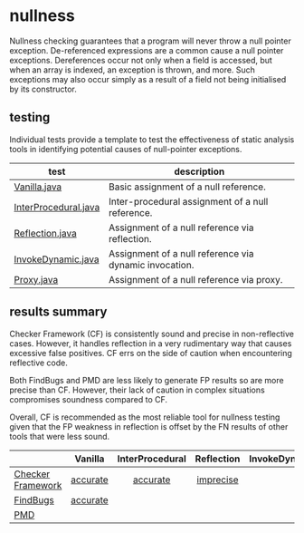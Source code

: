# nullness
Nullness checking guarantees that a program will never throw a null pointer exception. De-referenced expressions are a common cause a null pointer exceptions. Dereferences occur not only when a field is accessed, but when an array is indexed, an exception is thrown, and more. Such exceptions may also occur simply as a result of a field not being initialised by its constructor.

## testing
Individual tests provide a template to test the effectiveness of static analysis tools in identifying potential causes of null-pointer exceptions.

| test | description |
| --- | --- |
| [Vanilla.java](https://github.com/michaelemery/staticanalysis/blob/master/checker/nullness/Vanilla.java) | Basic assignment of a null reference. |
| [InterProcedural.java](https://github.com/michaelemery/staticanalysis/blob/master/IntraVanillachecker/nullness/InterProcedural.java) | Inter-procedural assignment of a null reference. |
| [Reflection.java](https://github.com/michaelemery/staticanalysis/blob/master/checker/nullness/Reflection.java) | Assignment of a null reference via reflection. |
| [InvokeDynamic.java]() | Assignment of a null reference via dynamic invocation. |
| [Proxy.java]() | Assignment of a null reference via proxy. |

## results summary

Checker Framework (CF) is consistently sound and precise in non-reflective cases. However, it handles reflection in a very rudimentary way that causes excessive false positives. CF errs on the side of caution when encountering reflective code. 

Both FindBugs and PMD are less likely to generate FP results so are more precise than CF. However, their lack of caution in complex situations compromises soundness compared to CF.

Overall, CF is recommended as the most reliable tool for nullness testing given that the FP weakness in reflection is offset by the FN results of other tools that were less sound.

|  | Vanilla | InterProcedural | Reflection | InvokeDynamic | Proxy |
| --- | :---: | :---: | :---: | :---: | :---: |
| [Checker Framework](https://github.com/michaelemery/staticanalysis/blob/master/checker/nullness/checkerframework.md#checker-framework) | [accurate](https://github.com/michaelemery/staticanalysis/blob/master/checker/nullness/checkerframework.md#vanilla) | [accurate](https://github.com/michaelemery/staticanalysis/blob/master/checker/nullness/checkerframework.md#inter-procedural) | [imprecise](https://github.com/michaelemery/staticanalysis/blob/master/checker/nullness/checkerframework.md#reflection) |  |  |
| [FindBugs](https://github.com/michaelemery/staticanalysis/blob/master/checker/nullness/findbugs.md#findbugs) | [accurate](https://github.com/michaelemery/staticanalysis/blob/master/checker/nullness/findbugs.md#vanilla) |  |  |  |  |
| [PMD](https://github.com/michaelemery/staticanalysis/blob/master/checker/nullness/pmd.md#pmd) |  |  |  |  |  |